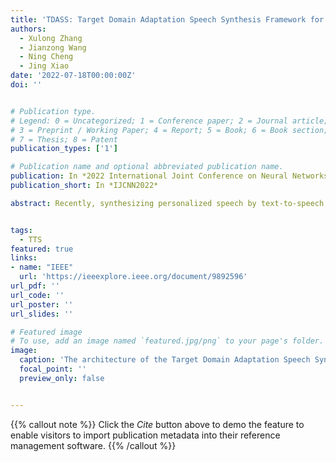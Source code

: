 ```yaml
---
title: 'TDASS: Target Domain Adaptation Speech Synthesis Framework for Multi-speaker Low-Resource TTS'
authors:
  - Xulong Zhang
  - Jianzong Wang
  - Ning Cheng
  - Jing Xiao
date: '2022-07-18T00:00:00Z'
doi: ''


# Publication type.
# Legend: 0 = Uncategorized; 1 = Conference paper; 2 = Journal article;
# 3 = Preprint / Working Paper; 4 = Report; 5 = Book; 6 = Book section;
# 7 = Thesis; 8 = Patent
publication_types: ['1']

# Publication name and optional abbreviated publication name.
publication: In *2022 International Joint Conference on Neural Networks*
publication_short: In *IJCNN2022*

abstract: Recently, synthesizing personalized speech by text-to-speech (TTS) application is highly demanded. But the previous TTS models require a mass of target speaker speeches for training. It is a high-cost task, and hard to record lots of utterances from the target speaker. Data augmentation of the speeches is a solution but leads to the low-quality synthesis speech problem. Some multi-speaker TTS models are proposed to address the issue. But the quantity of utterances of each speaker imbalance leads to the voice similarity problem. We propose the Target Domain Adaptation Speech Synthesis Network (TDASS) to address these issues. Based on the backbone of the Tacotron2 model, which is the high-quality TTS model, TDASS introduces a self-interested classifier for reducing the non-target influence. Besides, a special gradient reversal layer with different operations for target and non-target is added to the classifier. We evaluate the model on a Chinese speech corpus, the experiments show the proposed method outperforms the baseline method in terms of voice quality and voice similarity.


tags:
  - TTS
featured: true
links:
- name: "IEEE"
  url: 'https://ieeexplore.ieee.org/document/9892596'
url_pdf: ''
url_code: ''
url_poster: ''
url_slides: ''

# Featured image
# To use, add an image named `featured.jpg/png` to your page's folder.
image:
  caption: 'The architecture of the Target Domain Adaptation Speech Synthesis Network (TDASS)'
  focal_point: ''
  preview_only: false


---
```


{{% callout note %}}
Click the _Cite_ button above to demo the feature to enable visitors to import publication metadata into their reference management software.
{{% /callout %}}


